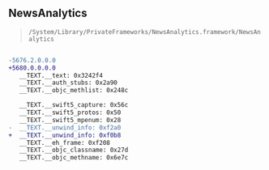 ## NewsAnalytics

> `/System/Library/PrivateFrameworks/NewsAnalytics.framework/NewsAnalytics`

```diff

-5676.2.0.0.0
+5680.0.0.0.0
   __TEXT.__text: 0x3242f4
   __TEXT.__auth_stubs: 0x2a90
   __TEXT.__objc_methlist: 0x248c

   __TEXT.__swift5_capture: 0x56c
   __TEXT.__swift5_protos: 0x50
   __TEXT.__swift5_mpenum: 0x28
-  __TEXT.__unwind_info: 0xf2a0
+  __TEXT.__unwind_info: 0xf0b8
   __TEXT.__eh_frame: 0xf208
   __TEXT.__objc_classname: 0x27d
   __TEXT.__objc_methname: 0x6e7c

```
